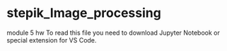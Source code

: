 # stepik_Image_processing
module 5 hw 
To read this file you need to download Jupyter Notebook or special extension for VS Code.

